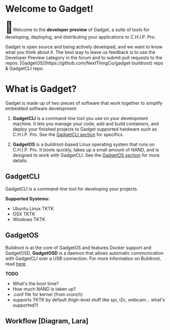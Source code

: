 # Welcome to Gadget!

<span style="font-size: 36px">&#128226;</span>Welcome to the **developer preview** of Gadget, a suite of tools for developing, deploying, and distributing your applications to C.H.I.P. Pro. 

<aside class="notice">
Gadget is open source and being actively developed, and we want to know what you think about it. The best way to leave us feedback is to use the Developer Preview category in the forum and to submit pull requests to the repos: [GadgetOS](https://github.com/NextThingCo/gadget-buildroot) repo & GadgetCLI repo. 
</aside>

# What is Gadget? 
Gadget is made up of two pieces of software that work together to simplify embedded software development:

1. **GadgetCLI** is a command-line tool you use on your development machine. It lets you manage your code, add and build containers, and deploy your finished projects to Gadget supported hardware such as C.H.I.P. Pro. See the [GadgetCLI section](TKTK) for specifics.

2. **GadgetOS** is a buildroot-based Linux operating system that runs on C.H.I.P. Pro. It boots quickly, takes up a small amount of NAND, and is designed to work with GadgetCLI. See the [GadgetOS section](TKTK) for more details.


## GadgetCLI 

GadgetCLI is a command-line tool for developing your projects.
 
**Supported Systems:**

* Ubuntu Linux TKTK
* OSX TKTK
* Windows TKTK

     
## GadgetOS 

Buildroot is at the core of GadgetOS and features Docker support and GadgetOSD. **GadgetOSD** is a daemon that allows automatic communication with GadgetCLI over a USB connection. For more information on Buildroot, read [here](https://buildroot.org/).


**TODO**

* What's the boot time?
* How much NAND is taken up? 
* .conf file for kernel (from crunch)
* supports TKTK by default (high-level stuff like spi, i2c, webcam... what's supported?)

## Workflow [Diagram, Lara]




	




